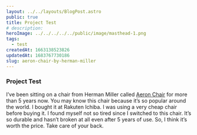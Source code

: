```yaml
---
layout: ../../layouts/BlogPost.astro
public: true
title: Project Test
# description:
heroImage: ../../../../../public/image/masthead-1.png
tags:
  - test
createdAt: 1663138523826
updatedAt: 1683767730186
slug: aeron-chair-by-herman-miller
---
```


<!-- 頁面測試, 試著做一個 markdown blog 範例 -->

### Project Test

I’ve been sitting on a chair from Herman Miller called [Aeron Chair](https://amzn.to/3mzPwFZ) for more than 5 years now. You may know this chair because it’s so popular around the world. I bought it at Rakuten Ichiba. I was using a very cheap chair before buying it. I found myself not so tired since I switched to this chair. It’s so durable and hasn’t broken at all even after 5 years of use. So, I think it’s worth the price. Take care of your back.

<!-- ![aeron_chair_2.jpeg](/posts/aeron-chair-by-herman-miller_aeron-chair-2-jpeg.jpg) -->
